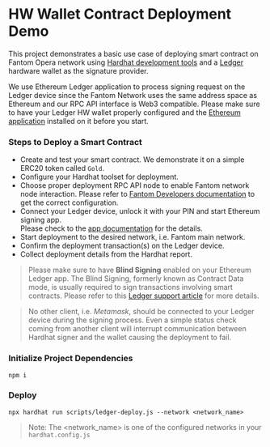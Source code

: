 # HW Wallet Contract Deployment Demo

This project demonstrates a basic use case of deploying smart contract on Fantom Opera network
using [Hardhat development tools](https://hardhat.org) 
and a [Ledger](https://www.ledger.com) hardware wallet as the signature provider.

We use Ethereum Ledger application to process signing request on the Ledger device since
the Fantom Network uses the same address space as Ethereum and our RPC API interface 
is Web3 compatible. Please make sure to have your Ledger HW wallet properly configured 
and the [Ethereum application](https://support.ledger.com/hc/en-us/articles/360009576554-Ethereum-ETH-?docs=true)
installed on it before you start.

### Steps to Deploy a Smart Contract
- Create and test your smart contract. We demonstrate it on a simple ERC20 token called `Gold`.
- Configure your Hardhat toolset for deployment.
- Choose proper deployment RPC API node to enable Fantom network node interaction. 
  Please refer to [Fantom Developers documentation](https://docs.fantom.foundation) 
  to get the correct configuration. 
- Connect your Ledger device, unlock it with your PIN and start Ethereum signing app.  
  Please check to the [app documentation](https://support.ledger.com/hc/en-us/articles/360009576554-Ethereum-ETH-?docs=true) for the details. 
- Start deployment to the desired network, i.e. Fantom main network.
- Confirm the deployment transaction(s) on the Ledger device.
- Collect deployment details from the Hardhat report.

> Please make sure to have **Blind Signing** enabled on your Ethereum Ledger app. 
The Blind Signing, formerly known as Contract Data mode, is usually required to sign
transactions involving smart contracts. 
Please refer to this 
[Ledger support article](https://support.ledger.com/hc/en-us/articles/4405481324433-Enable-blind-signing-in-the-Ethereum-ETH-app?docs=true) 
for more details.

> No other client, i.e. *Metamask*, should be connected to your Ledger device during the signing
process. Even a simple status check coming from another client will interrupt communication between Hardhat signer
and the wallet causing the deployment to fail.

### Initialize Project Dependencies

```shell
npm i
```

### Deploy

```shell
npx hardhat run scripts/ledger-deploy.js --network <network_name>
```

> Note: The <network_name> is one of the configured networks in your `hardhat.config.js`
